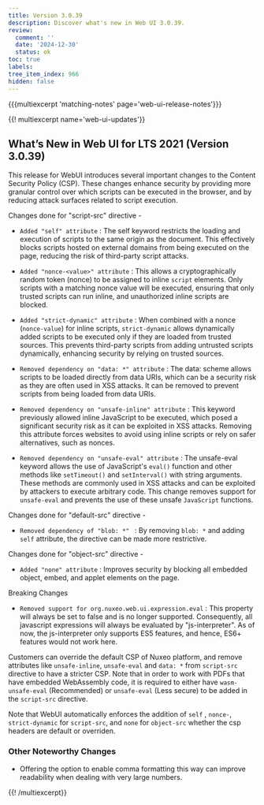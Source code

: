 ```yaml
---
title: Version 3.0.39
description: Discover what's new in Web UI 3.0.39.
review:
  comment: ''
  date: '2024-12-30'
  status: ok
toc: true
labels:
tree_item_index: 966
hidden: false
---
```


{{{multiexcerpt 'matching-notes' page='web-ui-release-notes'}}}

{{! multiexcerpt name='web-ui-updates'}}

## What’s New in Web UI for LTS 2021 (Version 3.0.39)

This release for WebUI introduces several important changes to the Content Security Policy (CSP). These changes enhance security by providing more granular control over which scripts can be executed in the browser, and by reducing attack surfaces related to script execution.<br/>

Changes done for "script-src" directive -
- `Added "self" attribute` : The self keyword restricts the loading and execution of scripts to the same origin as the document. This effectively blocks scripts hosted on external domains from being executed on the page, reducing the risk of third-party script attacks.

- `Added "nonce-<value>" attribute` : This allows a cryptographically random token (nonce) to be assigned to inline `script` elements. Only scripts with a matching nonce value will be executed, ensuring that only trusted scripts can run inline, and unauthorized inline scripts are blocked.

- `Added "strict-dynamic" attribute` : When combined with a nonce (`nonce-value`) for inline scripts, `strict-dynamic` allows dynamically added scripts to be executed only if they are loaded from trusted sources. This prevents third-party scripts from adding untrusted scripts dynamically, enhancing security by relying on trusted sources.

- `Removed dependency on "data: *" attribute` : The data: scheme allows scripts to be loaded directly from data URIs, which can be a security risk as they are often used in XSS attacks. It can be removed to prevent scripts from being loaded from data URIs.

- `Removed dependency on "unsafe-inline" attribute` : This keyword previously allowed inline JavaScript to be executed, which posed a significant security risk as it can be exploited in XSS attacks. Removing this attribute forces websites to avoid using inline scripts or rely on safer alternatives, such as nonces.

- `Removed dependency on "unsafe-eval" attribute` : The unsafe-eval keyword allows the use of JavaScript's `eval()` function and other methods like `setTimeout()` and `setInterval()` with string arguments. These methods are commonly used in XSS attacks and can be exploited by attackers to execute arbitrary code. This change removes support for `unsafe-eval` and prevents the use of these unsafe `JavaScript` functions.

Changes done for "default-src" directive -
- `Removed dependency of "blob: *" ` : By removing `blob: *` and adding `self` attribute, the directive can be made more restrictive.

Changes done for "object-src" directive -
- `Added "none" attribute` :  Improves security by blocking all embedded object, embed, and applet elements on the page.

Breaking Changes
- `Removed support for org.nuxeo.web.ui.expression.eval` : This property will always be set to false and is no longer supported. Consequently, all javascript expressions will always be evaluated by "js-interpreter". As of now, the js-interpreter only supports ES5 features, and hence, ES6+ features would not work here.

Customers can override the default CSP of Nuxeo platform, and remove attributes like `unsafe-inline`, `unsafe-eval` and `data: *` from `script-src` directive to have a stricter CSP. Note that in order to work with PDFs that have embedded WebAssembly code, it is required to either have `wasm-unsafe-eval` (Recommended) or `unsafe-eval` (Less secure) to be added in the `script-src` directive.

Note that WebUI automatically enforces the addition of `self` , `nonce-`, `strict-dynamic` for `script-src`, and `none` for `object-src` whether the csp headers are default or overriden.

### Other Noteworthy Changes

- Offering the option to enable comma formatting this way can improve readability when dealing with very large numbers.

{{! /multiexcerpt}}
